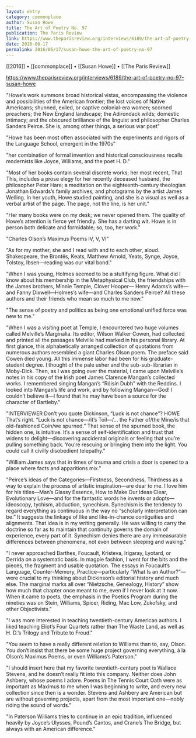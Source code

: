 ```yaml
---
layout: entry
category: commonplace
author: Susan Howe
title: The Art of Poetry No. 97
publication: The Paris Review
link: https://www.theparisreview.org/interviews/6189/the-art-of-poetry-no-97-susan-howe
date: 2016-06-17
permalink: 2016/06/17/susan-howe-the-art-of-poetry-no-97
---
```


[[2016]] • [[commonplace]] • [[Susan Howe]] • [[The Paris Review]]

https://www.theparisreview.org/interviews/6189/the-art-of-poetry-no-97-susan-howe

"Howe’s work summons broad historical vistas, encompassing the violence and possibilities of the American frontier; the lost voices of Native Americans; shunned, exiled, or captive colonial-era women; scorned preachers; the New England landscape; the Adirondack wilds; domestic intimacy; and the obscured brilliance of the linguist and philosopher Charles Sanders Peirce. She is, among other things, a serious war poet"

"Howe has been most often associated with the experiments and rigors of the Language School, emergent in the 1970s"

"her combination of formal invention and historical consciousness recalls modernists like Joyce, Williams, and the poet H. D."
 
"Most of her books contain several discrete works; her most recent, That This, includes a prose elegy for her recently deceased husband, the philosopher Peter Hare; a meditation on the eighteenth-century theologian Jonathan Edwards’s family archives; and photograms by the artist James Welling. In her youth, Howe studied painting, and she is a visual as well as a verbal artist of the page. The page, not the line, is her unit."

"Her many books were on my desk; we never opened them. The quality of Howe’s attention is fierce yet friendly. She has a darting wit. Howe is in person both delicate and formidable; so, too, her work."

"Charles Olson’s Maximus Poems IV, V, VI"

"As for my mother, she and I read with and to each other, aloud. Shakespeare, the Brontës, Keats, Matthew Arnold, Yeats, Synge, Joyce, Tolstoy, Ibsen—reading was our vital bond."

"When I was young, Holmes seemed to be a stultifying figure. What did I know about his membership in the Metaphysical Club, the friendships with the James brothers, Minnie Temple, Clover Hooper— Henry Adams’s wife—and Fanny Dixwell—Holmes’s wife—and Charles Sanders Peirce? All these authors and their friends who mean so much to me now."

"The sense of poetry and politics as being one emotional unified force was new to me."

"When I was a visiting poet at Temple, I encountered two huge volumes called Melville’s Marginalia. Its editor, Wilson Walker Cowen, had collected and printed all the passages Melville had marked in his personal library. At first glance, this alphabetically arranged collection of quotations from numerous authors resembled a giant Charles Olson poem. The preface said Cowen died young. All this immense labor had been for his graduate- student degree. I thought of the pale usher and the sub-sub-librarian in Moby-Dick. Then, as I was going over the material, I came upon Melville’s notes in his copy of the Irish poet James Clarence Mangan’s collected works. I remembered singing Mangan’s “Róisín Dubh” with the Reddins. I looked into Mangan’s life and work, and by following Mangan—God! I couldn’t believe it—I found that he may have been a source for the character of Bartleby."

"INTERVIEWER Don’t you quote Dickinson, “Luck is not chance”? HOWE That’s right. “Luck is not chance—/it’s Toil—/... the Father of/the Mine/is that old-fashioned Coin/we spurned.” That sense of the spurned book, the hidden one, is intuitive. It’s a sense of self-identification and trust that widens to delight—discovering accidental originals or feeling that you’re pulling something back. You’re rescuing or bringing them into the light. You could call it civilly disobedient telepathy."

"William James says that in times of trauma and crisis a door is opened to a place where facts and apparitions mix."

"Peirce’s ideas of the Categories—Firstness, Secondness, Thirdness as a way to explain the process of artistic inspiration—are dear to me. I love him for his titles—Man’s Glassy Essence, How to Make Our Ideas Clear, Evolutionary Love—and for the fantastic words he invents or adopts—ideoscopy, tychism, abduction, synechism. Synechism is the tendency to regard everything as continuous in the way no “scholarly interpretation can be.” It suggests the linkage of like and like-in-chance contiguities and alignments. That idea is in my writing generally. He was willing to carry the doctrine so far as to maintain that continuity governs the domain of experience, every part of it. Synechism denies there are any immeasurable differences between phenomena, not even between sleeping and waking."

"I never approached Barthes, Foucault, Kristeva, Irigaray, Lyotard, or Derrida on a systematic basis. In magpie fashion, I went for the bits and the pieces, the fragment and usable quotation. The essays in Foucault’s Language, Counter-Memory, Practice—particularly “What Is an Author?”—were crucial to my thinking about Dickinson’s editorial history and much else. The marginal marks all over “Nietzsche, Genealogy, History” show how much that chapter once meant to me, even if I never look at it now. When it came to poets, the emphasis in the Poetics Program during the nineties was on Stein, Williams, Spicer, Riding, Mac Low, Zukofsky, and other Objectivists."

"I was more interested in teaching twentieth-century American authors. I liked teaching Eliot’s Four Quartets rather than The Waste Land, as well as H. D.’s Trilogy and Tribute to Freud."

"You seem to have a really different relation to Williams than to, say, Olson. You don’t insist that there be some huge project governing everything, à la Olson’s Maximus Poems, or even Williams’s Paterson."

"I should insert here that my favorite twentieth-century poet is Wallace Stevens, and he doesn’t really fit into this company. Neither does John Ashbery, whose poems I adore. Poems in The Tennis Court Oath were as important as Maximus to me when I was beginning to write, and every new collection since then is a wonder. Stevens and Ashbery are American but are without governing projects, apart from the most important one—nobly riding the sound of words."

"In Paterson Williams tries to continue in an epic tradition, influenced heavily by Joyce’s Ulysses, Pound’s Cantos, and Crane’s The Bridge, but always with an American difference."
